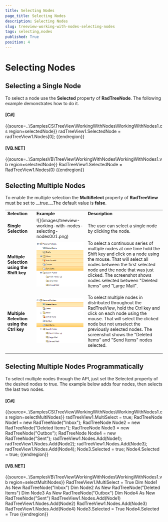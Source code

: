 ```yaml
---
title: Selecting Nodes
page_title: Selecting Nodes
description: Selecting Nodes
slug: treeview-working-with-nodes-selecting-nodes
tags: selecting,nodes
published: True
position: 4
---
```


# Selecting Nodes



## Selecting a Single Node

To select a node use the __Selected__
        property of __RadTreeNode__. 
        The following example demonstrates how to do it.

#### __[C#]__

{{source=..\SamplesCS\TreeView\WorkingWithNodes\WorkingWithNodes1.cs region=selectedNode}}
	            radTreeView1.SelectedNode = radTreeView1.Nodes[0];
	{{endregion}}



#### __[VB.NET]__

{{source=..\SamplesVB\TreeView\WorkingWithNodes\WorkingWithNodes1.vb region=selectedNode}}
	        RadTreeView1.SelectedNode = RadTreeView1.Nodes(0)
	{{endregion}}



## Selecting Multiple Nodes

To enable the multiple selection the __MultiSelect__ property of 
        __RadTreeView__ must be set to __true.__The default value is __false__.


<table><tr><td><b>Selection</b></td><td><b>Example</b></td><td><b>Description</b></td></tr><tr><td><b>Single Selection</b></td><td>![](images/treeview-working-with-nodes-selecting-nodes001.png)</td><td>

The user can select a single node by clicking the node. </td></tr><tr><td><b>Multiple Selection using the Shift key</b></td><td>![](images/treeview-working-with-nodes-selecting-nodes002.png)</td><td>To select a continuous series of multiple nodes at one time hold the Shift key and click on a node using the mouse. That will select all nodes between the first selected node and the node that was just clicked. The screenshot shows nodes selected between "Deleted Items" and "Large Mail". </td></tr><tr><td><b>Multiple Selection using the Ctrl key</b></td><td>

![treeview-working-with-nodes-selecting-nodes 003](images/treeview-working-with-nodes-selecting-nodes003.png)</td><td>

To select multiple nodes in distributed throughout the RadTreeView, hold the Ctrl key and click on each node using the mouse. That will select the clicked node but not unselect the previously selected nodes. The screenshot shows the "Deleted Items" and "Send Items" nodes selected. </td></tr></table>

## Selecting Multiple Nodes Programmatically

To select multiple nodes through the API, just set the Selected property of the desired nodes
        to true. The example below adds four nodes, then selects the last two nodes.

#### __[C#]__

{{source=..\SamplesCS\TreeView\WorkingWithNodes\WorkingWithNodes1.cs region=selectMultiNodes}}
	            radTreeView1.MultiSelect = true;
	            RadTreeNode Node1 = new RadTreeNode("Inbox");
	            RadTreeNode Node2 = new RadTreeNode("Deleted Items");
	            RadTreeNode Node3 = new RadTreeNode("Outbox");
	            RadTreeNode Node4 = new RadTreeNode("Sent");
	            radTreeView1.Nodes.Add(Node1);
	            radTreeView1.Nodes.Add(Node2);
	            radTreeView1.Nodes.Add(Node3);
	            radTreeView1.Nodes.Add(Node4);
	            Node3.Selected = true;
	            Node4.Selected = true;
	{{endregion}}



#### __[VB.NET]__

{{source=..\SamplesVB\TreeView\WorkingWithNodes\WorkingWithNodes1.vb region=selectMultiNodes}}
	        RadTreeView1.MultiSelect = True
	        Dim Node1 As New RadTreeNode("Inbox")
	        Dim Node2 As New RadTreeNode("Deleted Items")
	        Dim Node3 As New RadTreeNode("Outbox")
	        Dim Node4 As New RadTreeNode("Sent")
	        RadTreeView1.Nodes.Add(Node1)
	        RadTreeView1.Nodes.Add(Node2)
	        RadTreeView1.Nodes.Add(Node3)
	        RadTreeView1.Nodes.Add(Node4)
	        Node3.Selected = True
	        Node4.Selected = True
	{{endregion}}


